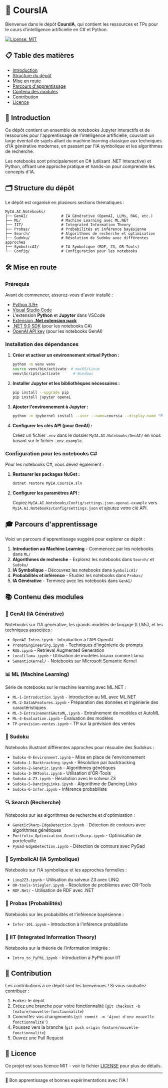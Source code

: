 # 📘 CoursIA

Bienvenue dans le dépôt **CoursIA**, qui contient les ressources et TPs pour le cours d'intelligence artificielle en C# et Python.

[![License: MIT](https://img.shields.io/badge/License-MIT-yellow.svg)](https://opensource.org/licenses/MIT)

## 📋 Table des matières

- [Introduction](#introduction)
- [Structure du dépôt](#structure-du-dépôt)
- [Mise en route](#mise-en-route)
- [Parcours d'apprentissage](#parcours-dapprentissage)
- [Contenu des modules](#contenu-des-modules)
- [Contribution](#contribution)
- [Licence](#licence)

## 🚀 Introduction

Ce dépôt contient un ensemble de notebooks Jupyter interactifs et de ressources pour l'apprentissage de l'intelligence artificielle, couvrant un large éventail de sujets allant du machine learning classique aux techniques d'IA générative modernes, en passant par l'IA symbolique et les algorithmes de recherche.

Les notebooks sont principalement en C# (utilisant .NET Interactive) et Python, offrant une approche pratique et hands-on pour comprendre les concepts d'IA.

## 🗂️ Structure du dépôt

Le dépôt est organisé en plusieurs sections thématiques :

```
MyIA.AI.Notebooks/
├── GenAI/               # IA Générative (OpenAI, LLMs, RAG, etc.)
├── ML/                  # Machine Learning avec ML.NET
├── IIT/                 # Integrated Information Theory
├── Probas/              # Probabilités et inférence bayésienne
├── Search/              # Algorithmes de recherche et optimisation
├── Sudoku/              # Résolution de Sudoku avec différentes approches
├── SymbolicAI/          # IA Symbolique (RDF, Z3, OR-Tools)
└── Config/              # Configuration pour les notebooks
```

## 🛠️ Mise en route

### Prérequis

Avant de commencer, assurez-vous d'avoir installé :

- [Python 3.9+](https://www.python.org/downloads/)
- [Visual Studio Code](https://code.visualstudio.com/)
- L'extension **Python** et **Jupyter** dans VSCode
- [Extension **.Net extension pack**](https://marketplace.visualstudio.com/items?itemName=ms-dotnettools.vscode-dotnet-pack)
- [.NET 9.0 SDK](https://dotnet.microsoft.com/download) (pour les notebooks C#)
- [OpenAI API key](https://platform.openai.com/signup/) (pour les notebooks GenAI)

### Installation des dépendances

1. **Créer et activer un environnement virtuel Python :**

   ```sh
   python -m venv venv
   source venv/bin/activate  # macOS/Linux
   venv\Scripts\activate      # Windows
   ```

2. **Installer Jupyter et les bibliothèques nécessaires :**

   ```sh
   pip install --upgrade pip
   pip install jupyter openai
   ```

3. **Ajouter l'environnement à Jupyter :**

   ```sh
   python -m ipykernel install --user --name=coursia --display-name "Python (CoursIA)"
   ```

4. **Configurer les clés API (pour GenAI) :**
   
   Créez un fichier `.env` dans le dossier `MyIA.AI.Notebooks/GenAI/` en vous basant sur le fichier `.env.example`.

### Configuration pour les notebooks C#

Pour les notebooks C#, vous devez également :

1. **Restaurer les packages NuGet :**

   ```sh
   dotnet restore MyIA.CoursIA.sln
   ```

2. **Configurer les paramètres API :**
   
   Copiez `MyIA.AI.Notebooks/Config/settings.json.openai-example` vers `MyIA.AI.Notebooks/Config/settings.json` et ajoutez votre clé API.

## 🎓 Parcours d'apprentissage

Voici un parcours d'apprentissage suggéré pour explorer ce dépôt :

1. **Introduction au Machine Learning** - Commencez par les notebooks dans `ML/`
2. **Algorithmes de recherche** - Explorez les notebooks dans `Search/` et `Sudoku/`
3. **IA Symbolique** - Découvrez les notebooks dans `SymbolicAI/`
4. **Probabilités et inférence** - Étudiez les notebooks dans `Probas/`
5. **IA Générative** - Terminez avec les notebooks dans `GenAI/`

## 📚 Contenu des modules

### 🤖 GenAI (IA Générative)

Notebooks sur l'IA générative, les grands modèles de langage (LLMs), et les techniques associées :

- `OpenAI_Intro.ipynb` - Introduction à l'API OpenAI
- `PromptEngineering.ipynb` - Techniques d'ingénierie de prompts
- `RAG.ipynb` - Retrieval Augmented Generation
- `LocalLlama.ipynb` - Utilisation de modèles locaux comme Llama
- `SemanticKernel/` - Notebooks sur Microsoft Semantic Kernel

### 📊 ML (Machine Learning)

Série de notebooks sur le machine learning avec ML.NET :

- `ML-1-Introduction.ipynb` - Introduction au ML avec ML.NET
- `ML-2-Data&Features.ipynb` - Préparation des données et ingénierie des caractéristiques
- `ML-3-Entrainement&AutoML.ipynb` - Entraînement de modèles et AutoML
- `ML-4-Evaluation.ipynb` - Évaluation des modèles
- `TP-prevision-ventes.ipynb` - TP sur la prévision des ventes

### 🧩 Sudoku

Notebooks illustrant différentes approches pour résoudre des Sudokus :

- `Sudoku-0-Environment.ipynb` - Mise en place de l'environnement
- `Sudoku-1-Backtracking.ipynb` - Résolution par backtracking
- `Sudoku-2-Genetic.ipynb` - Algorithmes génétiques
- `Sudoku-3-ORTools.ipynb` - Utilisation d'OR-Tools
- `Sudoku-4-Z3.ipynb` - Résolution avec le solveur Z3
- `Sudoku-5-DancingLinks.ipynb` - Algorithme de Dancing Links
- `Sudoku-6-Infer.ipynb` - Inférence probabiliste

### 🔍 Search (Recherche)

Notebooks sur les algorithmes de recherche et d'optimisation :

- `GeneticSharp-EdgeDetection.ipynb` - Détection de contours avec algorithmes génétiques
- `Portfolio_Optimization_GeneticSharp.ipynb` - Optimisation de portefeuille
- `PyGad-EdgeDetection.ipynb` - Détection de contours avec PyGad

### 🧠 SymbolicAI (IA Symbolique)

Notebooks sur l'IA symbolique et les approches formelles :

- `Linq2Z3.ipynb` - Utilisation du solveur Z3 avec LINQ
- `OR-tools-Stiegler.ipynb` - Résolution de problèmes avec OR-Tools
- `RDF.Net/` - Utilisation de RDF avec .NET

### 🔢 Probas (Probabilités)

Notebooks sur les probabilités et l'inférence bayésienne :

- `Infer-101.ipynb` - Introduction à l'inférence probabiliste

### 🧪 IIT (Integrated Information Theory)

Notebooks sur la théorie de l'information intégrée :

- `Intro_to_PyPhi.ipynb` - Introduction à PyPhi pour IIT

## 👥 Contribution

Les contributions à ce dépôt sont les bienvenues ! Si vous souhaitez contribuer :

1. Forkez le dépôt
2. Créez une branche pour votre fonctionnalité (`git checkout -b feature/nouvelle-fonctionnalite`)
3. Committez vos changements (`git commit -m 'Ajout d'une nouvelle fonctionnalité'`)
4. Poussez vers la branche (`git push origin feature/nouvelle-fonctionnalite`)
5. Ouvrez une Pull Request

## 📄 Licence

Ce projet est sous licence MIT - voir le fichier [LICENSE](LICENSE) pour plus de détails.

---

🚀 Bon apprentissage et bonnes expérimentations avec l'IA !
